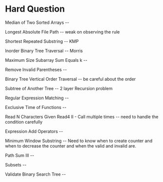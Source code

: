 # Hard Question

Median of Two Sorted Arrays --

Longest Absolute File Path -- weak on observing the rule

Shortest Repeated Substring -- KMP

Inorder Binary Tree Traversal -- Morris

Maximum Size Subarray Sum Equals k --

Remove Invalid Parentheses --

Binary Tree Vertical Order Traversal -- be careful about the order

Subtree of Another Tree -- 2 layer Recursion problem

Regular Expression Matching --

Exclusive Time of Functions --

Read N Characters Given Read4 II - Call multiple times -- need to handle the condition carefully

Expression Add Operators --

Minimum Window Substring -- Need to know when to create counter and when to decrease the counter and when the valid and invalid are.

Path Sum III --

Subsets --

Validate Binary Search Tree -- 

